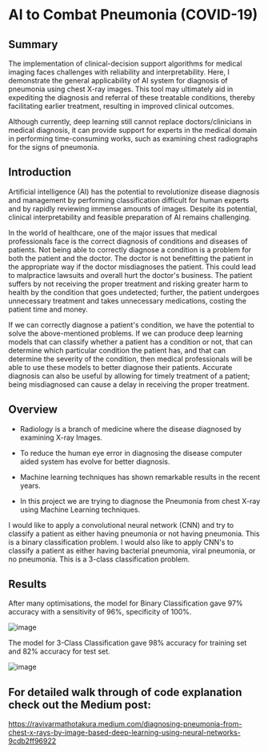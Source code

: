 # AI to Combat Pneumonia (COVID-19)

## Summary
The implementation of clinical-decision support algorithms for medical imaging faces challenges with reliability and interpretability. Here, I demonstrate the general applicability of AI system for diagnosis of pneumonia using chest X-ray images. This tool may ultimately aid in expediting the diagnosis and referral of these treatable conditions, thereby facilitating earlier treatment, resulting in improved clinical outcomes.

Although currently, deep learning still cannot replace doctors/clinicians in medical diagnosis, it can provide support for experts in the medical domain in performing time-consuming works, such as examining chest radiographs for the signs of pneumonia.

## Introduction
Artificial intelligence (AI) has the potential to revolutionize disease diagnosis and management by performing classification difficult for human experts and by rapidly reviewing immense amounts of images. Despite its potential, clinical interpretability and feasible preparation of AI remains challenging.

In the world of healthcare, one of the major issues that medical professionals face is the correct diagnosis of conditions and diseases of patients. Not being able to correctly diagnose a condition is a problem for both the patient and the doctor. The doctor is not benefitting the patient in the appropriate way if the doctor misdiagnoses the patient. This could lead to malpractice lawsuits and overall hurt the doctor's business. The patient suffers by not receiving the proper treatment and risking greater harm to health by the condition that goes undetected; further, the patient undergoes unnecessary treatment and takes unnecessary medications, costing the patient time and money.

If we can correctly diagnose a patient's condition, we have the potential to solve the above-mentioned problems. If we can produce deep learning models that can classify whether a patient has a condition or not, that can determine which particular condition the patient has, and that can determine the severity of the condition, then medical professionals will be able to use these models to better diagnose their patients. Accurate diagnosis can also be useful by allowing for timely treatment of a patient; being misdiagnosed can cause a delay in receiving the proper treatment.

## Overview

* Radiology is a branch of medicine where the disease diagnosed by examining X-ray Images.

* To reduce the human eye error in diagnosing the disease computer aided system has evolve for better diagnosis.

* Machine learning techniques has shown remarkable results in the recent years.

* In this project we are trying to diagnose the Pneumonia from chest X-ray using Machine Learning techniques.

I would like to apply a convolutional neural network (CNN) and try to classify a patient as either having pneumonia or not having pneumonia. This is a binary classification problem. I would also like to apply CNN's to classify a patient as either having bacterial pneumonia, viral pneumonia, or no pneumonia. This is a 3-class classification problem.

## Results
After many optimisations, the model for Binary Classification gave 97% accuracy with a sensitivity of 96%, specificity of 100%.

![image](https://github.com/ravivarmathotakura/AI_To_Combat_Pneumonia_COVID-19/blob/master/Images/BinaryClassifierConfusionMatrix.png)

The model for 3-Class Classification gave 98% accuracy for training set and 82% accuracy for test set.

![image](https://github.com/ravivarmathotakura/AI_To_Combat_Pneumonia_COVID-19/blob/master/Images/3ClassClassifierConfusionMatrix.png)

## For detailed walk through of code explanation check out the Medium post:
https://ravivarmathotakura.medium.com/diagnosing-pneumonia-from-chest-x-rays-by-image-based-deep-learning-using-neural-networks-9cdb2ff96922

